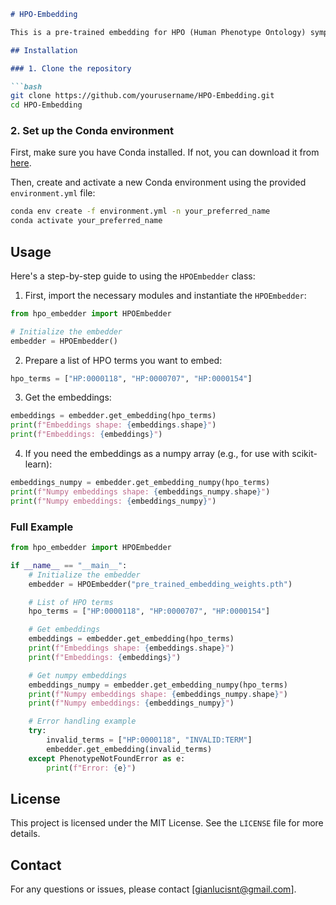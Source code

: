 ```markdown
# HPO-Embedding

This is a pre-trained embedding for HPO (Human Phenotype Ontology) symptoms, developed as part of my master's degree thesis. It converts HPO terms (in the format HP:XXXXX) into corresponding points in a 200-dimensional space.

## Installation

### 1. Clone the repository

```bash
git clone https://github.com/yourusername/HPO-Embedding.git
cd HPO-Embedding
```

### 2. Set up the Conda environment

First, make sure you have Conda installed. If not, you can download it from [here](https://docs.conda.io/en/latest/miniconda.html).

Then, create and activate a new Conda environment using the provided `environment.yml` file:

```bash
conda env create -f environment.yml -n your_preferred_name
conda activate your_preferred_name
```

## Usage

Here's a step-by-step guide to using the `HPOEmbedder` class:

1. First, import the necessary modules and instantiate the `HPOEmbedder`:

```python
from hpo_embedder import HPOEmbedder

# Initialize the embedder
embedder = HPOEmbedder()
```

2. Prepare a list of HPO terms you want to embed:

```python
hpo_terms = ["HP:0000118", "HP:0000707", "HP:0000154"]
```

3. Get the embeddings:

```python
embeddings = embedder.get_embedding(hpo_terms)
print(f"Embeddings shape: {embeddings.shape}")
print(f"Embeddings: {embeddings}")
```

4. If you need the embeddings as a numpy array (e.g., for use with scikit-learn):

```python
embeddings_numpy = embedder.get_embedding_numpy(hpo_terms)
print(f"Numpy embeddings shape: {embeddings_numpy.shape}")
print(f"Numpy embeddings: {embeddings_numpy}")
```

### Full Example

```python
from hpo_embedder import HPOEmbedder

if __name__ == "__main__":
    # Initialize the embedder
    embedder = HPOEmbedder("pre_trained_embedding_weights.pth")

    # List of HPO terms
    hpo_terms = ["HP:0000118", "HP:0000707", "HP:0000154"]

    # Get embeddings
    embeddings = embedder.get_embedding(hpo_terms)
    print(f"Embeddings shape: {embeddings.shape}")
    print(f"Embeddings: {embeddings}")

    # Get numpy embeddings
    embeddings_numpy = embedder.get_embedding_numpy(hpo_terms)
    print(f"Numpy embeddings shape: {embeddings_numpy.shape}")
    print(f"Numpy embeddings: {embeddings_numpy}")

    # Error handling example
    try:
        invalid_terms = ["HP:0000118", "INVALID:TERM"]
        embedder.get_embedding(invalid_terms)
    except PhenotypeNotFoundError as e:
        print(f"Error: {e}")
```

## License

This project is licensed under the MIT License. See the `LICENSE` file for more details.

## Contact

For any questions or issues, please contact [gianlucisnt@gmail.com].


